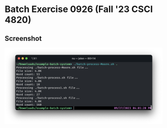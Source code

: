 # Batch Exercise 0926 (Fall '23 CSCI 4820)

## Screenshot

![Execution Example](./img/screenie.png)
